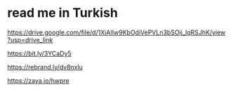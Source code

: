 # read me in Turkish 

https://drive.google.com/file/d/1XiAIIw9KbOdiVePVLn3bSOij_lqRSJhK/view?usp=drive_link

https://bit.ly/3YCaDy5



https://rebrand.ly/dv8nxlu



https://zaya.io/hwpre
